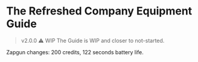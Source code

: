 # The Refreshed Company Equipment Guide

> v2.0.0
> ⚠️ WIP
> The Guide is WIP and closer to not-started.

Zapgun changes: 200 credits, 122 seconds battery life.
